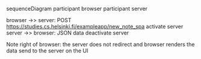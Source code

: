 sequenceDiagram
  participant browser
  participant server

  browser ->> server: POST https://studies.cs.helsinki.fi/exampleapp/new_note_spa
  activate server
  server ->> browser: JSON data
  deactivate server

  Note right of browser: the server does not redirect and browser renders the data send to the server on the UI
